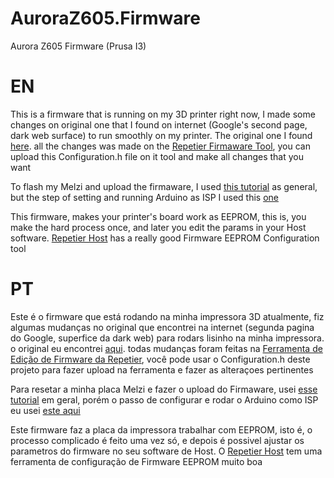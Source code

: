 # AuroraZ605.Firmware
Aurora Z605 Firmware (Prusa I3)

# EN
This is a firmware that is running on my 3D printer right now, I made some changes on original one that I found on internet (Google's second page, dark web surface) to run smoothly on my printer. The original one I found [here](http://www.fennecelectronics.it/2014/08/aurora-3d-printer/). all the changes was made on the [Repetier Firmaware Tool](https://www.repetier.com/firmware/v100/), you can upload this Configuration.h file on it tool and make all changes that you want

To flash my Melzi and upload the firmaware, I used [this tutorial](https://www.instructables.com/id/Using-an-Arduino-to-Flash-the-Melzi-Board-Wanhao-I/) as general, but the step of setting and running Arduino as ISP I used this [one](https://www.arduino.cc/en/Tutorial/ArduinoISP)

This firmware, makes your printer's board work as EEPROM, this is, you make the hard process once, and later you edit the params in your Host software. [Repetier Host](https://www.repetier.com/) has a really good Firmware EEPROM Configuration tool



# PT

Este é o firmware que está rodando na minha impressora 3D atualmente, fiz algumas mudanças no original que encontrei na internet (segunda pagina do Google, superfice da dark web) para rodars lisinho na minha impressora. o original eu encontrei [aqui](http://www.fennecelectronics.it/2014/08/aurora-3d-printer/). todas mudanças foram feitas na [Ferramenta de Edição de Firmware da Repetier](https://www.repetier.com/firmware/v100/), você pode usar o Configuration.h deste projeto para fazer upload na ferramenta e fazer as alteraçoes pertinentes

Para resetar a minha placa Melzi e fazer o upload do Firmaware, usei [esse tutorial]() em geral, porém o passo de configurar e rodar o Arduino como ISP eu usei [este aqui](https://www.arduino.cc/en/Tutorial/ArduinoISP)

Este firmware faz a placa da impressora trabalhar com EEPROM, isto é, o processo complicado é feito uma vez só, e depois é possivel ajustar os parametros do firmware no seu software de Host. O [Repetier Host](https://www.repetier.com/) tem uma ferramenta de configuração de Firmware EEPROM muito boa

